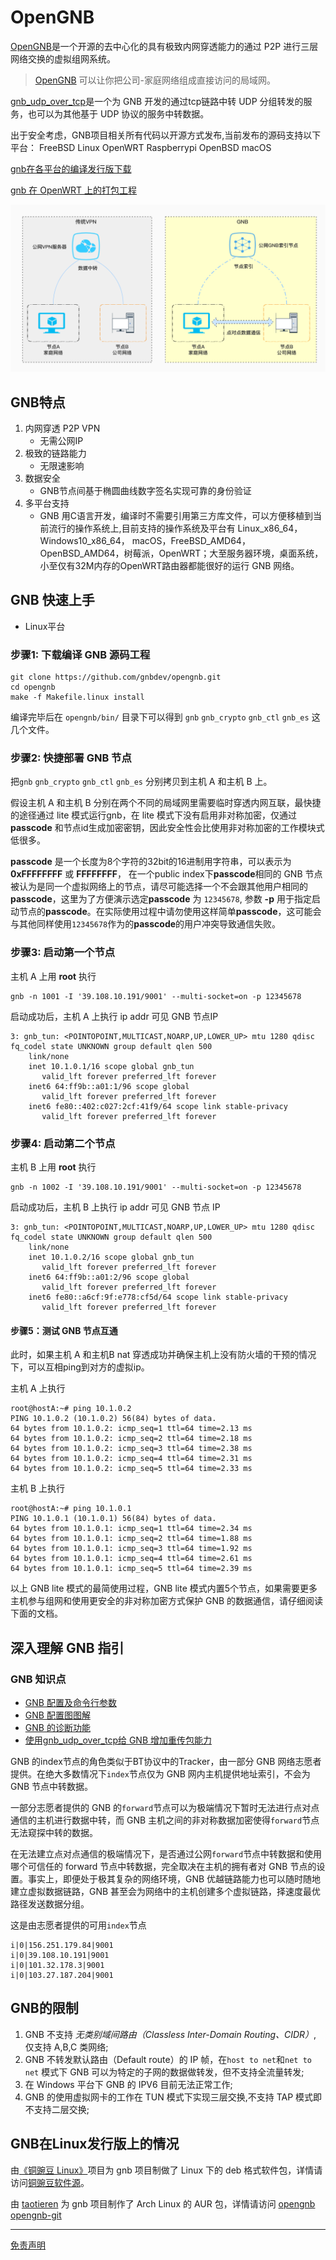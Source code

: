 # OpenGNB

[OpenGNB](https://github.com/gnbdev/opengnb "OpenGNB")是一个开源的去中心化的具有极致内网穿透能力的通过 P2P 进行三层网络交换的虚拟组网系统。

> [OpenGNB](https://github.com/gnbdev/opengnb "OpenGNB") 可以让你把公司-家庭网络组成直接访问的局域网。

[gnb_udp_over_tcp](https://github.com/gnbdev/gnb_udp_over_tcp "gnb_udp_over_tcp")是一个为 GNB 开发的通过tcp链路中转 UDP 分组转发的服务，也可以为其他基于 UDP 协议的服务中转数据。

出于安全考虑，GNB项目相关所有代码以开源方式发布,当前发布的源码支持以下平台：
FreeBSD Linux OpenWRT Raspberrypi OpenBSD macOS

[gnb在各平台的编译发行版下载](https://github.com/gnbdev/gnb_build "gnb_build")

[gnb 在 OpenWRT 上的打包工程](https://github.com/gnbdev/opengnb-openwrt "opengnb-openwrt")

![GNB 与传统VPN对比](images/gnb1.png)

## GNB特点

1. 内网穿透 P2P VPN
    - 无需公网IP
2. 极致的链路能力
    - 无限速影响
3. 数据安全
    - GNB节点间基于椭圆曲线数字签名实现可靠的身份验证
4. 多平台支持
    -  GNB 用C语言开发，编译时不需要引用第三方库文件，可以方便移植到当前流行的操作系统上,目前支持的操作系统及平台有 Linux_x86_64，Windows10_x86_64， macOS，FreeBSD_AMD64，OpenBSD_AMD64，树莓派，OpenWRT；大至服务器环境，桌面系统，小至仅有32M内存的OpenWRT路由器都能很好的运行 GNB 网络。


## GNB 快速上手
* Linux平台

### 步骤1: 下载编译 GNB 源码工程
```
git clone https://github.com/gnbdev/opengnb.git
cd opengnb
make -f Makefile.linux install
```
编译完毕后在 `opengnb/bin/` 目录下可以得到 `gnb` `gnb_crypto` `gnb_ctl` `gnb_es` 这几个文件。

### 步骤2: 快捷部署 GNB 节点
把`gnb` `gnb_crypto` `gnb_ctl` `gnb_es` 分别拷贝到主机 A 和主机 B 上。

假设主机 A 和主机 B 分别在两个不同的局域网里需要临时穿透内网互联，最快捷的途径通过 lite 模式运行gnb，在 lite 模式下没有启用非对称加密，仅通过**passcode** 和节点id生成加密密钥，因此安全性会比使用非对称加密的工作模块式低很多。

**passcode** 是一个长度为8个字符的32bit的16进制用字符串，可以表示为 **0xFFFFFFFF** 或 **FFFFFFFF**， 在一个public index下**passcode**相同的 GNB 节点被认为是同一个虚拟网络上的节点，请尽可能选择一个不会跟其他用户相同的**passcode**，这里为了方便演示选定**passcode** 为 `12345678`, 参数 **-p** 用于指定启动节点的**passcode**。在实际使用过程中请勿使用这样简单**passcode**，这可能会与其他同样使用`12345678`作为的**passcode**的用户冲突导致通信失败。

### 步骤3: 启动第一个节点
主机 A 上用 **root** 执行
```
gnb -n 1001 -I '39.108.10.191/9001' --multi-socket=on -p 12345678
```
启动成功后，主机 A 上执行 ip addr 可见 GNB 节点IP
```
3: gnb_tun: <POINTOPOINT,MULTICAST,NOARP,UP,LOWER_UP> mtu 1280 qdisc fq_codel state UNKNOWN group default qlen 500
    link/none 
    inet 10.1.0.1/16 scope global gnb_tun
       valid_lft forever preferred_lft forever
    inet6 64:ff9b::a01:1/96 scope global 
       valid_lft forever preferred_lft forever
    inet6 fe80::402:c027:2cf:41f9/64 scope link stable-privacy 
       valid_lft forever preferred_lft forever
```

### 步骤4: 启动第二个节点
主机 B 上用 **root** 执行
```
gnb -n 1002 -I '39.108.10.191/9001' --multi-socket=on -p 12345678
```
启动成功后，主机 B 上执行 ip addr 可见 GNB 节点 IP

```
3: gnb_tun: <POINTOPOINT,MULTICAST,NOARP,UP,LOWER_UP> mtu 1280 qdisc fq_codel state UNKNOWN group default qlen 500
    link/none 
    inet 10.1.0.2/16 scope global gnb_tun
       valid_lft forever preferred_lft forever
    inet6 64:ff9b::a01:2/96 scope global 
       valid_lft forever preferred_lft forever
    inet6 fe80::a6cf:9f:e778:cf5d/64 scope link stable-privacy 
       valid_lft forever preferred_lft forever
```

#### 步骤5：测试 GNB 节点互通
此时，如果主机 A 和主机B nat 穿透成功并确保主机上没有防火墙的干预的情况下，可以互相ping到对方的虚拟ip。

主机 A 上执行
```
root@hostA:~# ping 10.1.0.2
PING 10.1.0.2 (10.1.0.2) 56(84) bytes of data.
64 bytes from 10.1.0.2: icmp_seq=1 ttl=64 time=2.13 ms
64 bytes from 10.1.0.2: icmp_seq=2 ttl=64 time=2.18 ms
64 bytes from 10.1.0.2: icmp_seq=3 ttl=64 time=2.38 ms
64 bytes from 10.1.0.2: icmp_seq=4 ttl=64 time=2.31 ms
64 bytes from 10.1.0.2: icmp_seq=5 ttl=64 time=2.33 ms
```

主机 B 上执行
```
root@hostA:~# ping 10.1.0.1
PING 10.1.0.1 (10.1.0.1) 56(84) bytes of data.
64 bytes from 10.1.0.1: icmp_seq=1 ttl=64 time=2.34 ms
64 bytes from 10.1.0.1: icmp_seq=2 ttl=64 time=1.88 ms
64 bytes from 10.1.0.1: icmp_seq=3 ttl=64 time=1.92 ms
64 bytes from 10.1.0.1: icmp_seq=4 ttl=64 time=2.61 ms
64 bytes from 10.1.0.1: icmp_seq=5 ttl=64 time=2.39 ms
```

以上 GNB lite 模式的最简使用过程，GNB lite 模式内置5个节点，如果需要更多主机参与组网和使用更安全的非对称加密方式保护 GNB 的数据通信，请仔细阅读下面的文档。

## 深入理解 GNB 指引

### GNB 知识点

* [GNB 配置及命令行参数](docs/gnb_config_manual_cn.md)
* [GNB 配置图图解](docs/gnb_setup.md)
* [GNB 的诊断功能](docs/gnb_diagnose.md)
* [使用gnb_udp_over_tcp给 GNB 增加重传包能力](https://github.com/gnbdev/gnb_udp_over_tcp "gnb_udp_over_tcp")


GNB 的index节点的角色类似于BT协议中的Tracker，由一部分 GNB 网络志愿者提供。在绝大多数情况下`index`节点仅为 GNB 网内主机提供地址索引，不会为 GNB 节点中转数据。

一部分志愿者提供的 GNB 的`forward`节点可以为极端情况下暂时无法进行点对点通信的主机进行数据中转，而 GNB 主机之间的非对称数据加密使得`forward`节点无法窥探中转的数据。

在无法建立点对点通信的极端情况下，是否通过公网`forward`节点中转数据和使用哪个可信任的 forward 节点中转数据，完全取决在主机的拥有者对 GNB 节点的设置。事实上，即便处于极其复杂的网络环境，GNB 优越链路能力也可以随时随地建立虚拟数据链路，GNB 甚至会为网络中的主机创建多个虚拟链路，择速度最优路径发送数据分组。

这是由志愿者提供的可用`index`节点

```
i|0|156.251.179.84|9001
i|0|39.108.10.191|9001
i|0|101.32.178.3|9001
i|0|103.27.187.204|9001
```
## GNB的限制
1. GNB 不支持 *无类别域间路由（Classless Inter-Domain Routing、CIDR）*,  仅支持 A,B,C 类网络;
2. GNB 不转发默认路由（Default route）的 IP 帧，在`host to net`和`net to net` 模式下 GNB 可以为特定的子网的数据做转发，但不支持全流量转发;
3. 在 Windows 平台下 GNB 的 IPV6 目前无法正常工作;
4. GNB 的使用虚拟网卡的工作在 TUN 模式下实现三层交换,不支持 TAP 模式即不支持二层交换;

## GNB在Linux发行版上的情况
由[《铜豌豆 Linux》](https://www.atzlinux.com)项目为 gnb 项目制做了 Linux 下的 deb 格式软件包，详情请访问[铜豌豆软件源](https://www.atzlinux.com/allpackages.htm)。

由 [taotieren](https://github.com/taotieren) 为 gnb 项目制作了 Arch Linux 的 AUR 包，详情请访问 [opengnb](https://aur.archlinux.org/packages/opengnb/) [opengnb-git](https://aur.archlinux.org/packages/opengnb-git/)

---
[免责声明](docs/disclaimer.md)

